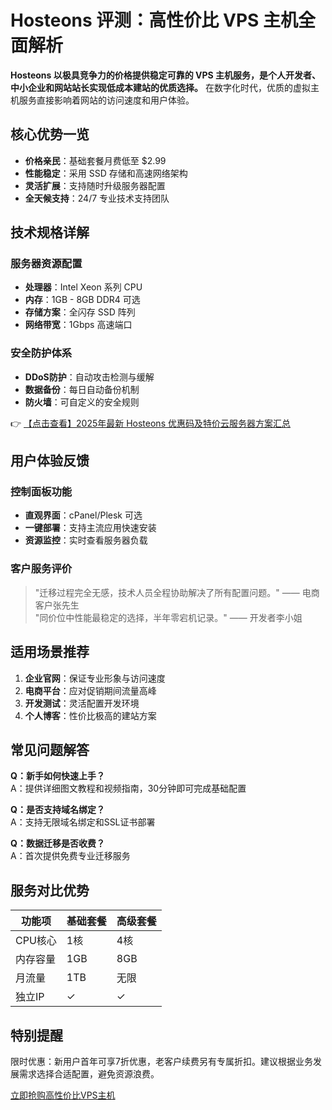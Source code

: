 # Hosteons 评测：高性价比 VPS 主机全面解析

**Hosteons 以极具竞争力的价格提供稳定可靠的 VPS 主机服务，是个人开发者、中小企业和网站站长实现低成本建站的优质选择。** 在数字化时代，优质的虚拟主机服务直接影响着网站的访问速度和用户体验。

## 核心优势一览

- **价格亲民**：基础套餐月费低至 $2.99
- **性能稳定**：采用 SSD 存储和高速网络架构
- **灵活扩展**：支持随时升级服务器配置
- **全天候支持**：24/7 专业技术支持团队

## 技术规格详解

### 服务器资源配置
- **处理器**：Intel Xeon 系列 CPU
- **内存**：1GB - 8GB DDR4 可选
- **存储方案**：全闪存 SSD 阵列
- **网络带宽**：1Gbps 高速端口

### 安全防护体系
- **DDoS防护**：自动攻击检测与缓解
- **数据备份**：每日自动备份机制
- **防火墙**：可自定义的安全规则

👉 [【点击查看】2025年最新 Hosteons 优惠码及特价云服务器方案汇总](https://bit.ly/hosteons)

## 用户体验反馈

### 控制面板功能
- **直观界面**：cPanel/Plesk 可选
- **一键部署**：支持主流应用快速安装
- **资源监控**：实时查看服务器负载

### 客户服务评价
> "迁移过程完全无感，技术人员全程协助解决了所有配置问题。" —— 电商客户张先生  
> "同价位中性能最稳定的选择，半年零宕机记录。" —— 开发者李小姐

## 适用场景推荐

1. **企业官网**：保证专业形象与访问速度
2. **电商平台**：应对促销期间流量高峰
3. **开发测试**：灵活配置开发环境
4. **个人博客**：性价比极高的建站方案

## 常见问题解答

**Q：新手如何快速上手？**  
A：提供详细图文教程和视频指南，30分钟即可完成基础配置

**Q：是否支持域名绑定？**  
A：支持无限域名绑定和SSL证书部署

**Q：数据迁移是否收费？**  
A：首次提供免费专业迁移服务

## 服务对比优势

| 功能项       | 基础套餐 | 高级套餐 |
|--------------|---------|---------|
| CPU核心      | 1核     | 4核     |
| 内存容量     | 1GB     | 8GB     |
| 月流量       | 1TB     | 无限    |
| 独立IP       | ✓       | ✓       |

## 特别提醒

限时优惠：新用户首年可享7折优惠，老客户续费另有专属折扣。建议根据业务发展需求选择合适配置，避免资源浪费。

[立即抢购高性价比VPS主机](https://bit.ly/hosteons)